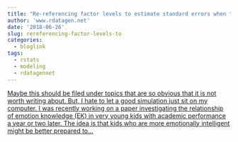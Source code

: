 ```yaml
---
title: "Re-referencing factor levels to estimate standard errors when there is interaction turns out to be a really simple solution"
author: 'www.rdatagen.net'
date: '2018-06-26'
slug: rereferencing-factor-levels-to
categories:
  - bloglink
tags:
  - rstats
  - modeling
  - rdatagennet
---
```


[Maybe this should be filed under topics that are so obvious that it is not worth writing about. But, I hate to let a good simulation just sit on my computer. I was recently working on a paper investigating the relationship of emotion knowledge (EK) in very young kids with academic performance a year or two later. The idea is that kids who are more emotionally intelligent might be better prepared to...<click to read more>](https://www.rdatagen.net/post/re-referencing-to-estimate-effects-when-there-is-interaction/)

